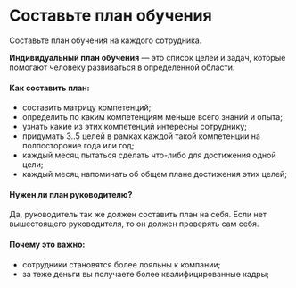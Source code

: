 # Составьте план обучения

Составьте план обучения на каждого сотрудника.

**Индивидуальный план обучения** — это список целей и задач, которые помогают человеку развиваться в определенной области.

#### Как составить план:
- составить матрицу компетенций;
- определить по каким компетенциям меньше всего знаний и опыта;
- узнать какие из этих компетенций интересны сотруднику;
- придумать 3..5 целей в рамках каждой такой компетенции на полпостороние года или год;
- каждый месяц пытаться сделать что-либо для достижения одной цели;
- каждый месяц напоминать об общем плане достижения этих целей;

#### Нужен ли план руководителю?
Да, руководитель так же должен составить план на себя. Если нет вышестоящего руководителя, то он должен проверять сам себя.

#### Почему это важно:
- сотрудники становятся более лояльны к компании;
- за теже деньги вы получаете более квалифицированные кадры;